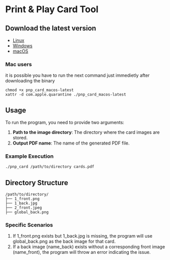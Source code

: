# Print & Play Card Tool

## Download the latest version
- [Linux](https://github.com/carmonac/pnp_tool/releases/download/v0.0.10/pnp_card_ubuntu-latest)
- [Windows](https://github.com/carmonac/pnp_tool/releases/download/v0.0.10/pnp_card_windows-latest)
- [macOS](https://github.com/carmonac/pnp_tool/releases/download/v0.0.10/pnp_card_macos-latest)

### Mac users

it is possible you have to run the next command just immedietly after downloading the binary
```
chmod +x pnp_card_macos-latest
xattr -d com.apple.quarantine ./pnp_card_macos-latest
```

## Usage

To run the program, you need to provide two arguments:

1. **Path to the image directory**: The directory where the card images are stored.
2. **Output PDF name**: The name of the generated PDF file.

### Example Execution

```bash
./pnp_card /path/to/directory cards.pdf
```

## Directory Structure

```
/path/to/directory/
├── 1_front.png
├── 1_back.jpg
├── 2_front.jpeg
├── global_back.png
```

### Specific Scenarios
1. If 1_front.png exists but 1_back.jpg is missing, the program will use global_back.png as the back image for that card.
2. If a back image (name_back) exists without a corresponding front image (name_front), the program will throw an error indicating the issue.

